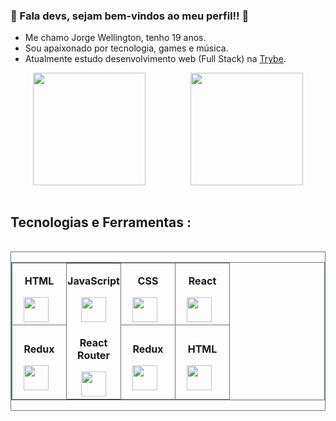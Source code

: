 ### 👾 Fala devs, sejam bem-vindos ao meu perfil!! 👾

- Me chamo Jorge Wellington, tenho 19 anos.
- Sou apaixonado por tecnologia, games e música.
- Atualmente estudo desenvolvimento web (Full Stack) na <a href='https://www.betrybe.com/?utm_term=trybe&utm_campaign=*%5BSearch%5D+Brand_BRA&utm_source=adwords&utm_medium=ppc&hsa_acc=1466424558&hsa_cam=12085736593&hsa_grp=146119280611&hsa_ad=617838452283&hsa_src=g&hsa_tgt=kwd-372340162995&hsa_kw=trybe&hsa_mt=e&hsa_net=adwords&hsa_ver=3&gclid=Cj0KCQiAtICdBhCLARIsALUBFcE5USDFDXta9Qe6w--26TgBicSXnmb92cH77FXJKAktkAjX24iiva8aApLfEALw_wcB'>Trybe</a>.

<div style="display: flex; justify-content: space-around; width: 100%;">
<img height="180em" src="https://github-readme-stats.vercel.app/api?username=Cozmu&show_icons=true&theme=midnight-purple"/>
<img height="180em" src="https://github-readme-stats.vercel.app/api/top-langs/?username=Cozmu&layout=compact&theme=midnight-purple"/>
</div>

</br>

## Tecnologias e Ferramentas :

</br>

<main style="border: 1px solid #6c757d; display:flex; justify-content: center;">
  <table style="border: 1px solid #6c757d;">
    <tbody>
      <tr>
        <td style="border: 1px solid #6c757d;" width="70px">
          <p style="text-align: center;"><b>HTML</p>
          <img width="40px" style="margin-left: 10px;" src="https://cdn.jsdelivr.net/gh/devicons/devicon/icons/html5/html5-original.svg" />
        </td>
        <td style="display: flex; justify-content: center; align-items: center; flex-direction: column;" width="70px">
          <p style="text-align: center;"><b>JavaScript</p>
          <img width="40px" src="https://cdn.jsdelivr.net/gh/devicons/devicon/icons/javascript/javascript-original.svg" />
        </td>
        <td style="border: 1px solid #6c757d;" width="70px">
          <p style="text-align: center;"><b>CSS</p>
          <img width="40px" style="margin-left: 10px;" src="https://cdn.jsdelivr.net/gh/devicons/devicon/icons/css3/css3-original.svg" />
        </td>
        <td style="border: 1px solid #6c757d;" width="70px">
          <p style="text-align: center;"><b>React</p>
          <img width="40px" style="margin-left: 10px;" src="https://cdn.jsdelivr.net/gh/devicons/devicon/icons/react/react-original.svg" />
        </td>
      </tr>
      <tr>
         <td style="border: 1px solid #6c757d;" width="70px">
          <p style="text-align: center;"><b>Redux</p>
          <img width="40px" style="margin-left: 10px;" src="https://cdn.jsdelivr.net/gh/devicons/devicon/icons/redux/redux-original.svg" />
        </td>
        <td style=" display: flex; justify-content: space-between; align-items: center; flex-direction: column;" width="70px">
          <p style="text-align: center;"><b>React Router</p>
          <img width="40px" src="https://reactrouter.com/_brand/react-router-mark-color.png" />
        </td>
        <td style="border: 1px solid #6c757d;" width="70px">
          <p style="text-align: center;"><b>Redux</p>
          <img width="40px" style="margin-left: 10px;" src="https://cdn.jsdelivr.net/gh/devicons/devicon/icons/redux/redux-original.svg" />
        </td>
        <td style="border: 1px solid #6c757d;" width="70px">
          <p style="text-align: center;"><b>HTML</p>
          <img width="40px" style="margin-left: 10px;" src="https://cdn.jsdelivr.net/gh/devicons/devicon/icons/html5/html5-original.svg" />
        </td>
      </tr>
    </tbody>
  </table>
</main>

          




